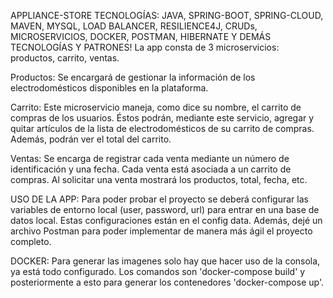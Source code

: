 APPLIANCE-STORE
TECNOLOGÍAS: JAVA, SPRING-BOOT, SPRING-CLOUD, MAVEN, MYSQL, LOAD BALANCER, RESILIENCE4J, CRUDs, MICROSERVICIOS, DOCKER, POSTMAN, HIBERNATE Y DEMÁS TECNOLOGÍAS Y PATRONES!
La app consta de 3 microservicios: productos, carrito, ventas.

Productos: Se encargará de gestionar la información de los electrodomésticos disponibles en la plataforma.

Carrito: Este microservicio maneja, como dice su nombre, el carrito de compras de los usuarios. Éstos podrán, mediante este servicio, 
agregar y quitar artículos de la lista de electrodomésticos de su carrito de compras. Además, podrán ver el total del carrito.

Ventas: Se encarga de registrar cada venta mediante un número de identificación y una fecha. Cada venta está asociada a un carrito de compras. Al solicitar una venta mostrará los productos, total, fecha, etc.

USO DE LA APP: 
Para poder probar el proyecto se deberá configurar las variables de entorno local (user, password, url) para entrar en una base de datos local. Estas configuraciones están en el config data.
Además, dejé un archivo Postman para poder implementar de manera más ágil el proyecto completo.

DOCKER:
Para generar las imagenes solo hay que hacer uso de la consola, ya está todo configurado.
Los comandos son 'docker-compose build' y posteriormente a esto para generar los contenedores 'docker-compose up'.
